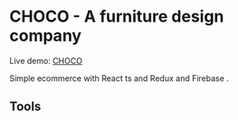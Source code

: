 # CHOCO - A furniture design company

Live demo: <a href="https://react-ecom-cfcb1.web.app/">CHOCO</a>

Simple ecommerce with React ts and Redux and Firebase .

## Tools 



